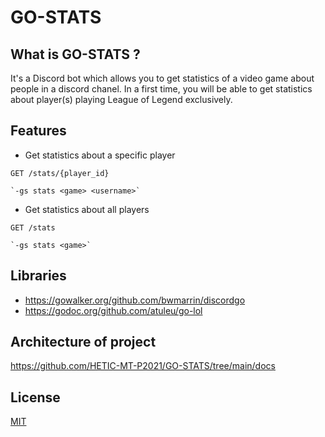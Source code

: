 # GO-STATS

## What is GO-STATS ?
It's a Discord bot which allows you to get statistics of a video game about people in a discord chanel. In a first time, you will be able to get statistics about player(s) playing League of Legend exclusively.

## Features

- Get statistics about a specific player 

```
GET /stats/{player_id} 

`-gs stats <game> <username>`
```

- Get statistics about all players

```
GET /stats 

`-gs stats <game>`
```

## Libraries
- https://gowalker.org/github.com/bwmarrin/discordgo
- https://godoc.org/github.com/atuleu/go-lol

## Architecture of project
https://github.com/HETIC-MT-P2021/GO-STATS/tree/main/docs

## License  
[MIT](https://github.com/HETIC-MT-P2021/GO-STATS/blob/main/LICENSE)
